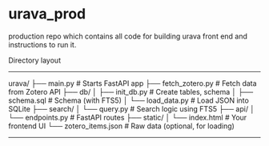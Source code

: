 # urava_prod

production repo which contains all code for building urava front end and instructions to run it.

Directory layout

---

urava/
├── main.py               # Starts FastAPI app
├── fetch_zotero.py       # Fetch data from Zotero API
├── db/
│   ├── init_db.py        # Create tables, schema
│   ├── schema.sql        # Schema (with FTS5)
│   └── load_data.py      # Load JSON into SQLite
├── search/
│   └── query.py          # Search logic using FTS5
├── api/
│   └── endpoints.py      # FastAPI routes
├── static/
│   └── index.html        # Your frontend UI
└── zotero_items.json     # Raw data (optional, for loading)

---
